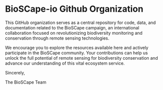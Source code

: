 # BioSCape-io Github Organization

This GitHub organization serves as a central repository for code, data, and documentation related to the BioSCape campaign, an international collaboration focused on revolutionizing biodiversity monitoring and conservation through remote sensing technologies.

We encourage you to explore the resources available here and actively participate in the BioSCape community. Your contributions can help us unlock the full potential of remote sensing for biodiversity conservation and advance our understanding of this vital ecosystem service.

Sincerely,

The BioSCape Team
